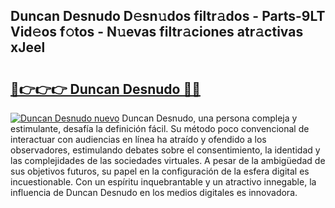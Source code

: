 ## Duncan Desnudo D𝚎sn𝚞dos filtr𝚊dos - Parts-9LT Vid𝚎os f𝚘tos - N𝚞evas filtr𝚊ciones atr𝚊ctivas xJeel

# <h2><a href="http://mb598x.tromn.icu/?c=Duncan+Desnudo">🔗👉👉👉 Duncan Desnudo 🔗🔗</a></h2>

[![Duncan Desnudo nuevo](https://i.imgur.com/pEAQMta.gif)](http://mb598x.tromn.icu/?c=Duncan+Desnudo)
Duncan Desnudo, una persona compleja y estimulante, desafía la definición fácil. Su método poco convencional de interactuar con audiencias en línea ha atraído y ofendido a los observadores, estimulando debates sobre el consentimiento, la identidad y las complejidades de las sociedades virtuales. A pesar de la ambigüedad de sus objetivos futuros, su papel en la configuración de la esfera digital es incuestionable. Con un espíritu inquebrantable y un atractivo innegable, la influencia de Duncan Desnudo en los medios digitales es innovadora.
